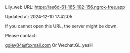 Lily_web URL: https://ae6d-61-165-102-156.ngrok-free.app

Updated at: 2024-12-10 17:42:05

If you cannot open this URL, the server might be down.

Please contact: 

goley04@foxmail.com Or Wechat:GL_yeaH